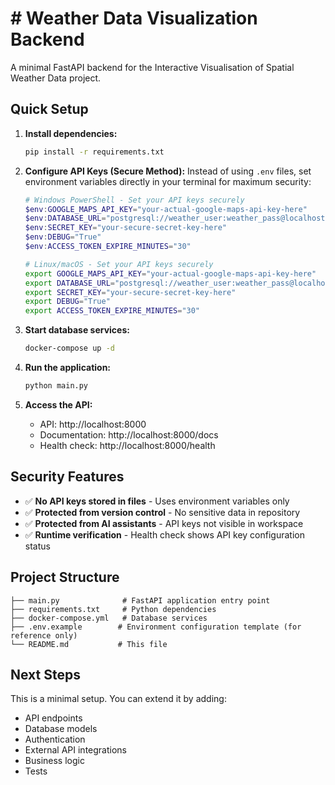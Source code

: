 # # Weather Data Visualization Backend

A minimal FastAPI backend for the Interactive Visualisation of Spatial Weather Data project.

## Quick Setup

1. **Install dependencies:**
   ```bash
   pip install -r requirements.txt
   ```

2. **Configure API Keys (Secure Method):**
   Instead of using `.env` files, set environment variables directly in your terminal for maximum security:
   
   ```powershell
   # Windows PowerShell - Set your API keys securely
   $env:GOOGLE_MAPS_API_KEY="your-actual-google-maps-api-key-here"
   $env:DATABASE_URL="postgresql://weather_user:weather_pass@localhost:5433/weather_db"
   $env:SECRET_KEY="your-secure-secret-key-here"
   $env:DEBUG="True"
   $env:ACCESS_TOKEN_EXPIRE_MINUTES="30"
   ```
   
   ```bash
   # Linux/macOS - Set your API keys securely
   export GOOGLE_MAPS_API_KEY="your-actual-google-maps-api-key-here"
   export DATABASE_URL="postgresql://weather_user:weather_pass@localhost:5433/weather_db"
   export SECRET_KEY="your-secure-secret-key-here"
   export DEBUG="True"
   export ACCESS_TOKEN_EXPIRE_MINUTES="30"
   ```

3. **Start database services:**
   ```bash
   docker-compose up -d
   ```

4. **Run the application:**
   ```bash
   python main.py
   ```

5. **Access the API:**
   - API: http://localhost:8000
   - Documentation: http://localhost:8000/docs
   - Health check: http://localhost:8000/health

## Security Features

- ✅ **No API keys stored in files** - Uses environment variables only
- ✅ **Protected from version control** - No sensitive data in repository
- ✅ **Protected from AI assistants** - API keys not visible in workspace
- ✅ **Runtime verification** - Health check shows API key configuration status

## Project Structure

```
├── main.py              # FastAPI application entry point
├── requirements.txt     # Python dependencies
├── docker-compose.yml   # Database services
├── .env.example        # Environment configuration template (for reference only)
└── README.md           # This file
```

## Next Steps

This is a minimal setup. You can extend it by adding:
- API endpoints
- Database models
- Authentication
- External API integrations
- Business logic
- Tests